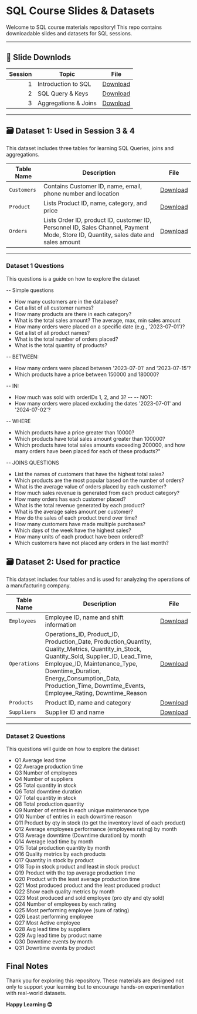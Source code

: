 # SQL Course Slides & Datasets

Welcome to SQL course materials repository! This repo contains downloadable slides and datasets for SQL sessions.

---

## 📑 Slide Downlods

| Session | Topic                | File |   
|--------:|----------------------|------|
| 1       | Introduction to SQL  | [Download](https://github.com/Daheltechies25/SQL/blob/main/Intro%20SQL.pptx) |
| 2       |   SQL Query & Keys   | [Download](https://github.com/Daheltechies25/SQL/blob/main/SQL%202.pptx) |
| 3       | Aggregations & Joins | [Download](https://github.com/Daheltechies25/SQL/blob/main/SQL%203.pptx) |

---

## 🗃️ Dataset 1: Used in Session 3 & 4 

This dataset includes three tables for learning SQL Queries, joins and aggregations.

| Table Name     | Description                                                                                                                       | File |
|----------------|-----------------------------------------------------------------------------------------------------------------------------------|------|
| `Customers`    | Contains Customer ID, name, email, phone number and location                                                                      | [Download](https://github.com/Daheltechies25/SQL/blob/main/Customer.csv) |
| `Product`      | Lists Product ID, name, category, and price                                                                                       | [Download](https://github.com/Daheltechies25/SQL/blob/main/Product2.csv) |
| `Orders`       |Lists Order ID, product ID, customer ID, Personnel ID, Sales Channel, Payment Mode, Store ID, Quantity, sales date and sales amount| [Download](https://github.com/Daheltechies25/SQL/blob/main/Orders.csv)   |

---
### Dataset 1 Questions
This questions is a guide on how to explore the dataset

-- Simple questions 
- How many customers are in the database?
- Get a list of all customer names?
- How many products are there in each category? 
- What is the total sales amount? The average, max, min sales amount
- How many orders were placed on a specific date (e.g., '2023-07-01')?
- Get a list of all product names?
- What is the total number of orders placed?
- What is the total quantity of products?
 
-- BETWEEN:
- How many orders were placed between '2023-07-01' and '2023-07-15'?
- Which products have a price between 150000 and 180000?

-- IN:
- How much was sold with orderIDs 1, 2, and 3?
-- -- NOT:
- How many orders were placed excluding the dates '2023-07-01' and '2024-07-02'?

-- WHERE
- Which products have a price greater than 10000?
- Which products have total sales amount greater than 100000?
- Which products have total sales amounts exceeding 200000, and how many orders have been placed for each of these products?"


-- JOINS QUESTIONS 
- List the names of customers that have the highest total sales?
- Which products are the most popular based on the number of orders?
- What is the average value of orders placed by each customer?
- How much sales revenue is generated from each product category?
- How many orders has each customer placed?
- What is the total revenue generated by each product?
- What is the average sales amount per customer?
- How do the sales of each product trend over time?
- How many customers have made multiple purchases?
- Which days of the week have the highest sales?
- How many units of each product have been ordered?
- Which customers have not placed any orders in the last month?


## 🗃️ Dataset 2: Used for practice 

This dataset includes four tables and is used for analyzing the operations of a manufacturing company.

| Table Name     | Description                            | File
|----------------|----------------------------------------|-------------|
| `Employees`    | Employee ID, name and shift information| [Download](https://github.com/Daheltechies25/SQL/blob/main/employees_data.csv) |
| `Operations`   | Operations_ID, Product_ID, Production_Date, Production_Quantity, Quality_Metrics, Quantity_in_Stock, Quantity_Sold, Supplier_ID, Lead_Time, Employee_ID, Maintenance_Type, Downtime_Duration, Energy_Consumption_Data, Production_Time, Downtime_Events, Employee_Rating, Downtime_Reason  | [Download](https://github.com/Daheltechies25/SQL/blob/main/Operation_data.csv) |
| `Products`     | Product ID, name and category          |[Download](https://github.com/Daheltechies25/SQL/blob/main/Products_data.csv) |
| `Suppliers`    | Supplier ID and name                   |[Download](https://github.com/Daheltechies25/SQL/blob/main/supplier_data.csv) |

---
### Dataset 2 Questions
This questions will guide on how to explore the dataset
- Q1 Average lead time
- Q2 Average production time
- Q3 Number of employees
- Q4 Number of suppliers
- Q5 Total quantity in stock
- Q6 Total downtime duration
- Q7 Total quantity in stock
- Q8 Total production quantity
- Q9 Number of entries in each unique maintenance type
- Q10 Number of entries in each downtime reason
- Q11 Product by qty in stock (to get the inventory level of each product)
- Q12 Average employees performance (employees rating) by month
- Q13 Average downtime (Downtime duration) by month
- Q14 Average lead time by month
- Q15 Total production quantity by month
- Q16 Quality metrics by each products
- Q17 Quantity in stock by product
- Q18 Top in stock product and least in stock product
- Q19 Product with the top average production time
- Q20 Product with the least average production time
- Q21 Most produced product and the least produced product
- Q22 Show each quality metrics by month
- Q23 Most produced and sold employee (pro qty and qty sold)
- Q24 Number of employees by each rating
- Q25 Most performing employee (sum of rating)
- Q26 Least performing employee 
- Q27 Most Active employee
- Q28 Avg lead time by suppliers
- Q29 Avg lead time by product name
- Q30 Downtime events by month
- Q31 Downtime events by product

##  Final Notes

Thank you for exploring this repository. These materials are designed not only to support your learning but to encourage hands-on experimentation with real-world datasets.

**Happy Learning 😊**


